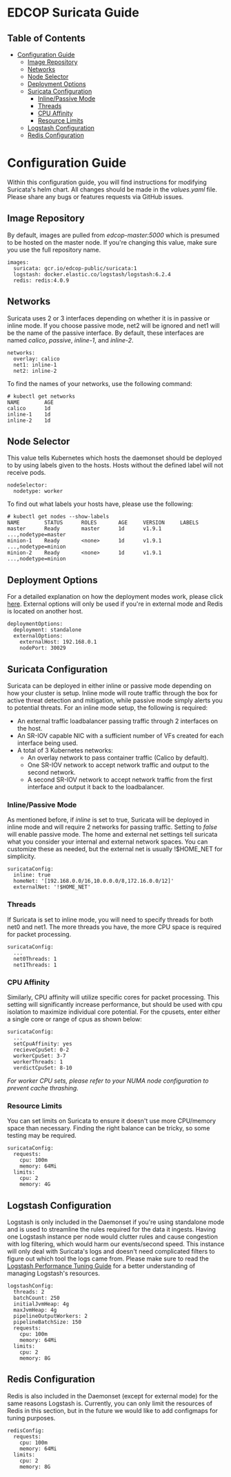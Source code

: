 # EDCOP Suricata Guide

Table of Contents
-----------------
 
* [Configuration Guide](#configuration-guide)
	* [Image Repository](#image-repository)
	* [Networks](#networks)
	* [Node Selector](#node-selector)
	* [Deployment Options](#deployment-options)
	* [Suricata Configuration](#suricata-configuration)
		* [Inline/Passive Mode](#inline/passive-mode)
		* [Threads](#threads)
		* [CPU Affinity](#cpu-affinity)
		* [Resource Limits](#resource-limits)
	* [Logstash Configuration](#logstash-configuration)
	* [Redis Configuration](#redis-configuration)
		
# Configuration Guide

Within this configuration guide, you will find instructions for modifying Suricata's helm chart. All changes should be made in the *values.yaml* file.
Please share any bugs or features requests via GitHub issues.
 
## Image Repository

By default, images are pulled from *edcop-master:5000* which is presumed to be hosted on the master node. If you're changing this value, make sure you use the full repository name.
 
```
images:
  suricata: gcr.io/edcop-public/suricata:1
  logstash: docker.elastic.co/logstash/logstash:6.2.4
  redis: redis:4.0.9
```
 
## Networks

Suricata uses 2 or 3 interfaces depending on whether it is in passive or inline mode. If you choose passive mode, net2 will be ignored and net1 will be the name of the passive interface.
By default, these interfaces are named *calico*, *passive*, *inline-1*, and *inline-2*.

```
networks:
  overlay: calico
  net1: inline-1
  net2: inline-2
```
 
To find the names of your networks, use the following command:
 
```
# kubectl get networks
NAME		AGE
calico		1d
inline-1	1d
inline-2	1d
```
 
## Node Selector

This value tells Kubernetes which hosts the daemonset should be deployed to by using labels given to the hosts. Hosts without the defined label will not receive pods. 
 
```
nodeSelector:
  nodetype: worker
```
 
To find out what labels your hosts have, please use the following:
```
# kubectl get nodes --show-labels
NAME		STATUS		ROLES		AGE		VERSION		LABELS
master 		Ready		master		1d		v1.9.1		...,nodetype=master
minion-1	Ready		<none>		1d		v1.9.1		...,nodetype=minion
minion-2	Ready		<none>		1d		v1.9.1		...,nodetype=minion
```

## Deployment Options

For a detailed explanation on how the deployment modes work, please click [here](https://github.com/SealingTech/EDCOP-TOOLS/blob/master/docs/Deployment_Options.md).
External options will only be used if you're in external mode and Redis is located on another host. 

```
deploymentOptions:
  deployment: standalone
  externalOptions:
    externalHost: 192.168.0.1
	nodePort: 30029
```

## Suricata Configuration

Suricata can be deployed in either inline or passive mode depending on how your cluster is setup. Inline mode will route traffic through the box for active threat detection and mitigation, while passive mode simply alerts you to potential threats. For an inline mode setup, the following is required:
 
 * An external traffic loadbalancer passing traffic through 2 interfaces on the host. 
 * An SR-IOV capable NIC with a sufficient number of VFs created for each interface being used.  
 * A total of 3 Kubernetes networks:
	* An overlay network to pass container traffic (Calico by default).
	* One SR-IOV network to accept network traffic and output to the second network.
	* A second SR-IOV network to accept network traffic from the first interface and output it back to the loadbalancer.
 
### Inline/Passive Mode

As mentioned before, if *inline* is set to true, Suricata will be deployed in inline mode and will require 2 networks for passing traffic. Setting to *false* will enable passive mode.
The home and external net settings tell suricata what you consider your internal and external network spaces. You can customize these as needed, but the external net is usually !$HOME_NET for simplicity. 

```
suricataConfig:
  inline: true
  homeNet: '[192.168.0.0/16,10.0.0.0/8,172.16.0.0/12]'
  externalNet: '!$HOME_NET'
```

### Threads

If Suricata is set to inline mode, you will need to specify threads for both net0 and net1. The more threads you have, the more CPU space is required for packet processing. 
 
```
suricataConfig:
  ...
  net0Threads: 1
  net1Threads: 1
```

### CPU Affinity

Similarly, CPU affinity will utilize specific cores for packet processing. This setting will significantly increase performance, but should be used with cpu isolation to maximize individual core potential.
For the cpusets, enter either a single core or range of cpus as shown below:
 
```
suricataConfig:
  ...
  setCpuAffinity: yes
  recieveCpuSet: 0-2
  workerCpuSet: 3-7
  workerThreads: 1
  verdictCpuSet: 8-10
```
*For worker CPU sets, please refer to your NUMA node configuration to prevent cache thrashing.*

### Resource Limits

You can set limits on Suricata to ensure it doesn't use more CPU/memory space than necessary. Finding the right balance can be tricky, so some testing may be required.

```
suricataConfig:
  requests:
    cpu: 100m
    memory: 64Mi
  limits:
    cpu: 2
    memory: 4G
```

## Logstash Configuration

Logstash is only included in the Daemonset if you're using standalone mode and is used to streamline the rules required for the data it ingests. Having one Logstash instance per node would clutter rules and cause congestion with log filtering, which would harm our events/second speed. This instance will only deal with Suricata's logs and doesn't need complicated filters to figure out which tool the logs came from.
Please make sure to read the [Logstash Performance Tuning Guide](https://www.elastic.co/guide/en/logstash/current/performance-troubleshooting.html) for a better understanding of managing Logstash's resources. 

```
logstashConfig:
  threads: 2 
  batchCount: 250
  initialJvmHeap: 4g
  maxJvmHeap: 4g
  pipelineOutputWorkers: 2 
  pipelineBatchSize: 150  
  requests:
    cpu: 100m
    memory: 64Mi
  limits:
    cpu: 2
    memory: 8G
```

## Redis Configuration

Redis is also included in the Daemonset (except for external mode) for the same reasons Logstash is. Currently, you can only limit the resources of Redis in this section, but in the future we would like to add configmaps for tuning purposes. 

```
redisConfig:
  requests:
    cpu: 100m
    memory: 64Mi
  limits:
    cpu: 2
    memory: 8G
```
